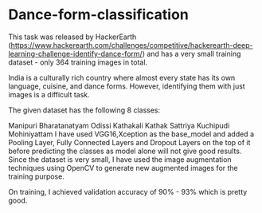 # Dance-form-classification
This task was released by HackerEarth (https://www.hackerearth.com/challenges/competitive/hackerearth-deep-learning-challenge-identify-dance-form/) and has a very small training dataset - only 364 training images in total.

India is a culturally rich country where almost every state has its own language, cuisine, and dance forms. However, identifying them with just images is a difficult task.

The given dataset has the following 8 classes:

Manipuri
Bharatanatyam
Odissi
Kathakali
Kathak
Sattriya
Kuchipudi
Mohiniyattam
I have used VGG16,Xception as the base_model and added a Pooling Layer, Fully Connected Layers and Dropout Layers on the top of it before predicting the classes as model alone will not give good results. Since the dataset is very small, I have used the image augmentation techniques using OpenCV to generate new augmented images for the training purpose.

On training, I achieved validation accuracy of 90% - 93% which is pretty good.

